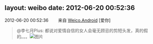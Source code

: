 layout: weibo
date: 2012-06-20 00:52:36
---
<meta name="referrer" content="no-referrer" />

2012-06-20 00:52:36  &nbsp;&nbsp;&nbsp;&nbsp;&nbsp;&nbsp; 来自 <a href="http://app.weibo.com/t/feed/l4RWD" rel="nofollow">Weico.Android</a>
[爱你]
>  @李七月Plus: 都说对爱情自信的女人会毫无顾忌的剪短头发，真的假的。。。 ​​​
>  ![图片](https://ww1.sinaimg.cn/large/4a5ddc53jw1du3rclw2s2j.jpg)
